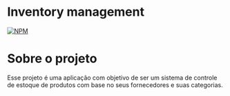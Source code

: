 # Inventory management
[![NPM](https://img.shields.io/npm/l/react)](https://github.com/cauerg44/product-stock/blob/main/LICENSE) 

# Sobre o projeto

Esse projeto é uma aplicação com objetivo de ser um sistema de controle de estoque de produtos com base no seus fornecedores e suas categorias.
